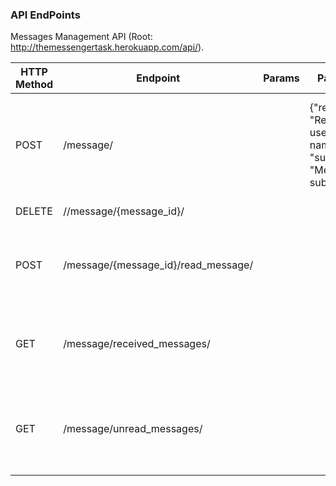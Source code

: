 ### API EndPoints

Messages Management API (Root: http://themessengertask.herokuapp.com/api/). 


| HTTP Method | Endpoint | Params | Payload |Output Example| Description
| ------ | ------ | ------ | ------ | ------ | ------ |
| POST | /message/ | |{"receiver": "Receiver user name.", "subject": "Message subject."}|{"sender": "admin", "receiver": "Test", "subject": "Test Message", "creation_date": "2019-07-10T02:41:18.708000Z", "is_read": false}| Create Message.
| DELETE | //message/{message_id}/ | | | | Delete Message.
| POST | /message/{message_id}/read_message/ | | |{"sender": "Test", "receiver": "admin", "subject": "Hi there", "creation_date": "2019-07-10T02:41:17Z", "is_read": true}| Fetch message and mark it as read.
| GET | /message/received_messages/ | | |[{"sender": "admin", "receiver": "Test", "subject": "Hi", "creation_date": "2019-07-10T02:41:17Z", "is_read": false}]| Fetch all received messages by logged user.
| GET | /message/unread_messages/ | | |[{"sender": "admin", "receiver": "Test", "subject": "Hi", "creation_date": "2019-07-10T02:41:17Z", "is_read": false}]| Fetch all the unread messages which received by logged user.


